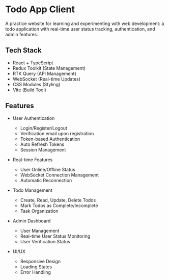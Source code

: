 # Todo App Client

A practice website for learning and experimenting with web development: a todo application with real-time user status tracking, authentication, and admin features.

## Tech Stack

- React + TypeScript
- Redux Toolkit (State Management)
- RTK Query (API Management)
- WebSocket (Real-time Updates)
- CSS Modules (Styling)
- Vite (Build Tool)

## Features

- User Authentication
  - Login/Register/Logout
  - Verification email upon registration
  - Token-based Authentication
  - Auto Refresh Tokens
  - Session Management

- Real-time Features
  - User Online/Offline Status
  - WebSocket Connection Management
  - Automatic Reconnection

- Todo Management
  - Create, Read, Update, Delete Todos
  - Mark Todos as Complete/Incomplete
  - Task Organization

- Admin Dashboard
  - User Management
  - Real-time User Status Monitoring
  - User Verification Status

- UI/UX
  - Responsive Design
  - Loading States
  - Error Handling